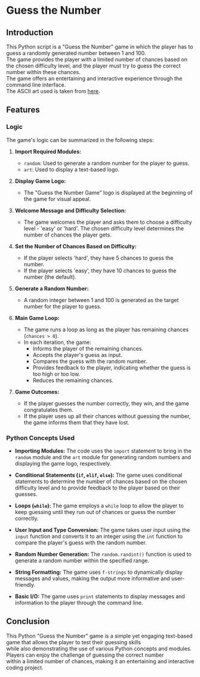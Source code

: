 # Guess the Number

## Introduction
This Python script is a "Guess the Number" game in which the player has to guess a randomly generated number between 1 and 100.  
The game provides the player with a limited number of chances based on the chosen difficulty level, and the player must try to guess the correct number within these chances.  
The game offers an entertaining and interactive experience through the command line interface.  
The ASCII art used is taken from [here](https://ascii.co.uk/text).

## Features

### Logic
The game's logic can be summarized in the following steps:

1. **Import Required Modules:**
   - `random`: Used to generate a random number for the player to guess.
   - `art`: Used to display a text-based logo.

2. **Display Game Logo:**
   - The "Guess the Number Game" logo is displayed at the beginning of the game for visual appeal.

3. **Welcome Message and Difficulty Selection:**
   - The game welcomes the player and asks them to choose a difficulty level - 'easy' or 'hard'. The chosen difficulty level determines the number of chances the player gets.

4. **Set the Number of Chances Based on Difficulty:**
   - If the player selects 'hard', they have 5 chances to guess the number.
   - If the player selects 'easy', they have 10 chances to guess the number (the default).

5. **Generate a Random Number:**
   - A random integer between 1 and 100 is generated as the target number for the player to guess.

6. **Main Game Loop:**
   - The game runs a loop as long as the player has remaining chances (`chances > 0`).
   - In each iteration, the game:
     - Informs the player of the remaining chances.
     - Accepts the player's guess as input.
     - Compares the guess with the random number.
     - Provides feedback to the player, indicating whether the guess is too high or too low.
     - Reduces the remaining chances.

7. **Game Outcomes:**
   - If the player guesses the number correctly, they win, and the game congratulates them.
   - If the player uses up all their chances without guessing the number, the game informs them that they have lost.

### Python Concepts Used
- **Importing Modules:** The code uses the `import` statement to bring in the `random` module and the `art` module for generating random numbers and displaying the game logo, respectively.

- **Conditional Statements (`if`, `elif`, `else`):** The game uses conditional statements to determine the number of chances based on the chosen difficulty level and to provide feedback to the player based on their guesses.

- **Loops (`while`):** The game employs a `while` loop to allow the player to keep guessing until they run out of chances or guess the number correctly.

- **User Input and Type Conversion:** The game takes user input using the `input` function and converts it to an integer using the `int` function to compare the player's guess with the random number.

- **Random Number Generation:** The `random.randint()` function is used to generate a random number within the specified range.

- **String Formatting:** The game uses `f-strings` to dynamically display messages and values, making the output more informative and user-friendly.

- **Basic I/O:** The game uses `print` statements to display messages and information to the player through the command line.

## Conclusion
This Python "Guess the Number" game is a simple yet engaging text-based game that allows the player to test their guessing skills  
while also demonstrating the use of various Python concepts and modules. Players can enjoy the challenge of guessing the correct number  
within a limited number of chances, making it an entertaining and interactive coding project.
